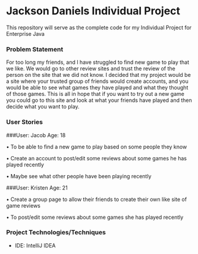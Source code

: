 # Jackson Daniels  Individual Project

This repository will serve as the complete code for my Individual Project for Enterprise Java

### Problem Statement

For too long my friends, and I have struggled to find new game to play that we like. We would go to other review sites and 
trust the review of the person on the site that we did not know. I decided that my project would be a site where your
trusted group of friends would create accounts, and you would be able to see what games they have played and what they thought
of those games. This is all in hope that if you want to try out a new game you could go to this site
and look at what your friends have played and then decide what you want to play. 

### User Stories

###User: Jacob
Age: 18

• To be able to find a new game to play based on some people they know

• Create an account to post/edit some reviews about some games he has played recently

• Maybe see what other people have been playing recently


###User: Kristen
Age: 21

• Create a group page to allow their friends to create their own like site of game reviews

• To post/edit some reviews about some games she has played recently

### Project Technologies/Techniques
* IDE: IntelliJ IDEA


